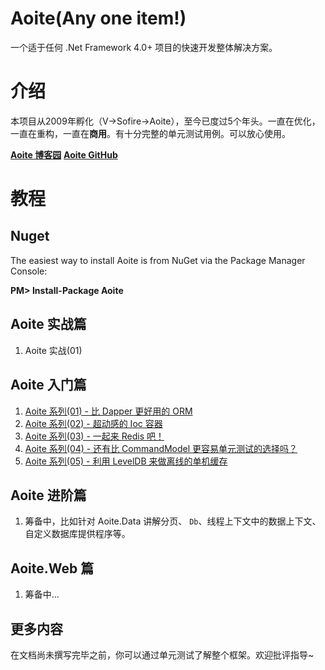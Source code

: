 # Aoite(Any one item!)
一个适于任何 .Net Framework 4.0+ 项目的快速开发整体解决方案。

# 介绍
本项目从2009年孵化（V->Sofire->Aoite），至今已度过5个年头。一直在优化，一直在重构，一直在**商用**。有十分完整的单元测试用例。可以放心使用。

**[Aoite 博客园](http://www.cnblogs.com/sofire)**
**[Aoite GitHub](https://github.com/treenew/Aoite)**

# 教程

## Nuget

The easiest way to install Aoite is from NuGet via the Package Manager Console:

**PM> Install-Package Aoite**
## Aoite 实战篇
1. Aoite 实战(01)

## Aoite 入门篇
1. [Aoite 系列(01) - 比 Dapper 更好用的 ORM](http://www.cnblogs.com/sofire/p/aoite_data.html)
2. [Aoite 系列(02) - 超动感的 Ioc 容器](http://www.cnblogs.com/sofire/p/aoite_ioc.html)
3. [Aoite 系列(03) - 一起来 Redis 吧！](http://www.cnblogs.com/sofire/p/aoite_redis.html)
5. [Aoite 系列(04) - 还有比 CommandModel 更容易单元测试的选择吗？](http://www.cnblogs.com/sofire/p/aoite_commandmodel.html)
6. [Aoite 系列(05) - 利用 LevelDB 来做离线的单机缓存](http://www.cnblogs.com/sofire/p/aoite_leveldb.html)

## Aoite 进阶篇
1. 筹备中，比如针对 Aoite.Data 讲解分页、 `Db`、线程上下文中的数据上下文、自定义数据库提供程序等。

## Aoite.Web 篇
1. 筹备中...

## 更多内容
在文档尚未撰写完毕之前，你可以通过单元测试了解整个框架。欢迎批评指导~
